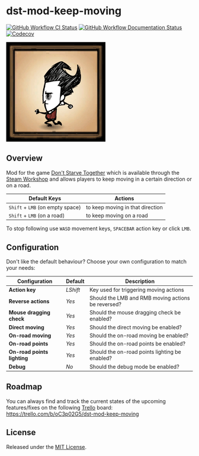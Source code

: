 # dst-mod-keep-moving

[![GitHub Workflow CI Status][]](https://github.com/victorpopkov/dst-mod-keep-moving/actions?query=workflow%3ACI)
[![GitHub Workflow Documentation Status][]](https://github.com/victorpopkov/dst-mod-keep-moving/actions?query=workflow%3ADocumentation)
[![Codecov][]](https://codecov.io/gh/victorpopkov/dst-mod-keep-moving)

[![Keep Moving](preview.gif)](https://steamcommunity.com/sharedfiles/filedetails/?id=1835465557)

## Overview

Mod for the game [Don't Starve Together][] which is available through the
[Steam Workshop][] and allows players to keep moving in a certain direction or
on a road.

| Default Keys                     | Actions                          |
| -------------------------------- | -------------------------------- |
| `Shift` + `LMB` (on empty space) | to keep moving in that direction |
| `Shift` + `LMB` (on a road)      | to keep moving on a road         |

To stop following use `WASD` movement keys, `SPACEBAR` action key or click `LMB`.

## Configuration

Don't like the default behaviour? Choose your own configuration to match your
needs:

| Configuration               | Default  | Description                                        |
| --------------------------- | -------- | -------------------------------------------------- |
| **Action key**              | _LShift_ | Key used for triggering moving actions             |
| **Reverse actions**         | _Yes_    | Should the LMB and RMB moving actions be reversed? |
| **Mouse dragging check**    | _Yes_    | Should the mouse dragging check be enabled?        |
| **Direct moving**           | _Yes_    | Should the direct moving be enabled?               |
| **On-road moving**          | _Yes_    | Should the on-road moving be enabled?              |
| **On-road points**          | _Yes_    | Should the on-road points be enabled?              |
| **On-road points lighting** | _Yes_    | Should the on-road points lighting be enabled?     |
| **Debug**                   | _No_     | Should the debug mode be enabled?                  |

## Roadmap

You can always find and track the current states of the upcoming features/fixes
on the following [Trello][] board:
https://trello.com/b/oC3p02G5/dst-mod-keep-moving

## License

Released under the [MIT License](https://opensource.org/licenses/MIT).

[codecov]: https://img.shields.io/codecov/c/github/victorpopkov/dst-mod-keep-moving.svg
[development]: readme/02-development.md
[don't starve together]: https://www.klei.com/games/dont-starve-together
[github workflow ci status]: https://img.shields.io/github/workflow/status/victorpopkov/dst-mod-keep-moving/CI?label=CI
[github workflow documentation status]: https://img.shields.io/github/workflow/status/victorpopkov/dst-mod-keep-moving/Documentation?label=Documentation
[installation]: readme/01-installation.md
[ldoc]: https://stevedonovan.github.io/ldoc/
[steam workshop]: https://steamcommunity.com/app/322330/workshop/
[trello]: https://trello.com/
